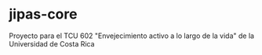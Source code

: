 # jipas-core
Proyecto para el TCU 602 "Envejecimiento activo a lo largo de la vida" de la Universidad de Costa Rica
